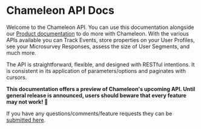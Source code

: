 # Chameleon API Docs

Welcome to the Chameleon API. You can use this documentation alongside our [Product documentation](https://help.trychameleon.com) to do more with Chameleon. With the various APIs available you can Track Events, store properties on your User Profiles, see your Microsurvey Responses, assess the size of User Segments, and much more.

The API is straightforward, flexible, and designed with RESTful intentions. It is consistent in its application of parameters/options and paginates with cursors.

**This documentation offers a preview of Chameleon's upcoming API. Until general release is announced, users should beware that every feature may not work! 🐛**

 If you have any questions/comments/feature requests they can be [submitted here](https://app.trychameleon.com/help/request).
 